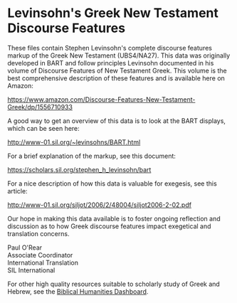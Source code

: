 # Levinsohn's Greek New Testament Discourse Features
These files contain Stephen Levinsohn's complete discourse features markup of the Greek New Testament (UBS4/NA27). This data was originally developed in BART and follow principles Levinsohn documented in his volume of Discourse Features of New Testament Greek. This volume is the best comprehensive description of these features and is available here on Amazon:<p>
https://www.amazon.com/Discourse-Features-New-Testament-Greek/dp/1556710933

A good way to get an overview of this data is to look at the BART displays, which can be seen here:<p>
http://www-01.sil.org/~levinsohns/BART.html

For a brief explanation of the markup, see this document:<p>
https://scholars.sil.org/stephen_h_levinsohn/bart

For a nice description of how this data is valuable for exegesis, see this article:<p>
http://www-01.sil.org/siljot/2006/2/48004/siljot2006-2-02.pdf

Our hope in making this data available is to foster ongoing reflection and discussion as to how Greek discourse features impact exegetical and translation concerns.

Paul O'Rear<br/>
Associate Coordinator<br/>
International Translation<br/>
SIL International

For other high quality resources suitable to scholarly study of Greek and Hebrew, see the [Biblical Humanities Dashboard](http://biblicalhumanities.org/dashboard/).

